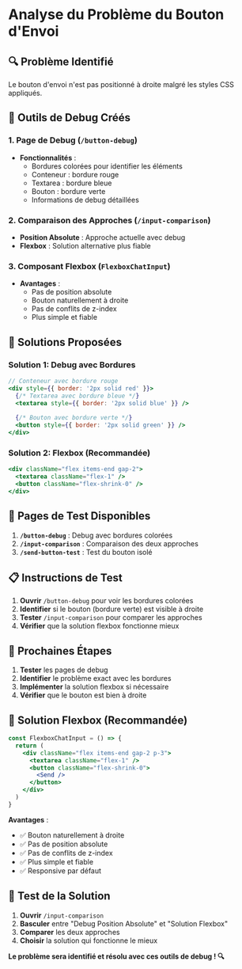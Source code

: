 # Analyse du Problème du Bouton d'Envoi

## 🔍 Problème Identifié

Le bouton d'envoi n'est pas positionné à droite malgré les styles CSS appliqués.

## 🧪 Outils de Debug Créés

### 1. **Page de Debug** (`/button-debug`)
- **Fonctionnalités** :
  - Bordures colorées pour identifier les éléments
  - Conteneur : bordure rouge
  - Textarea : bordure bleue  
  - Bouton : bordure verte
  - Informations de debug détaillées

### 2. **Comparaison des Approches** (`/input-comparison`)
- **Position Absolute** : Approche actuelle avec debug
- **Flexbox** : Solution alternative plus fiable

### 3. **Composant Flexbox** (`FlexboxChatInput`)
- **Avantages** :
  - Pas de position absolute
  - Bouton naturellement à droite
  - Pas de conflits de z-index
  - Plus simple et fiable

## 🎯 Solutions Proposées

### Solution 1: Debug avec Bordures
```jsx
// Conteneur avec bordure rouge
<div style={{ border: '2px solid red' }}>
  {/* Textarea avec bordure bleue */}
  <textarea style={{ border: '2px solid blue' }} />
  
  {/* Bouton avec bordure verte */}
  <button style={{ border: '2px solid green' }} />
</div>
```

### Solution 2: Flexbox (Recommandée)
```jsx
<div className="flex items-end gap-2">
  <textarea className="flex-1" />
  <button className="flex-shrink-0" />
</div>
```

## 🔧 Pages de Test Disponibles

1. **`/button-debug`** : Debug avec bordures colorées
2. **`/input-comparison`** : Comparaison des deux approches
3. **`/send-button-test`** : Test du bouton isolé

## 📋 Instructions de Test

1. **Ouvrir** `/button-debug` pour voir les bordures colorées
2. **Identifier** si le bouton (bordure verte) est visible à droite
3. **Tester** `/input-comparison` pour comparer les approches
4. **Vérifier** que la solution flexbox fonctionne mieux

## 🎯 Prochaines Étapes

1. **Tester** les pages de debug
2. **Identifier** le problème exact avec les bordures
3. **Implémenter** la solution flexbox si nécessaire
4. **Vérifier** que le bouton est bien à droite

## 🚀 Solution Flexbox (Recommandée)

```jsx
const FlexboxChatInput = () => {
  return (
    <div className="flex items-end gap-2 p-3">
      <textarea className="flex-1" />
      <button className="flex-shrink-0">
        <Send />
      </button>
    </div>
  )
}
```

**Avantages** :
- ✅ Bouton naturellement à droite
- ✅ Pas de position absolute
- ✅ Pas de conflits de z-index
- ✅ Plus simple et fiable
- ✅ Responsive par défaut

## 🧪 Test de la Solution

1. **Ouvrir** `/input-comparison`
2. **Basculer** entre "Debug Position Absolute" et "Solution Flexbox"
3. **Comparer** les deux approches
4. **Choisir** la solution qui fonctionne le mieux

**Le problème sera identifié et résolu avec ces outils de debug ! 🔍**
